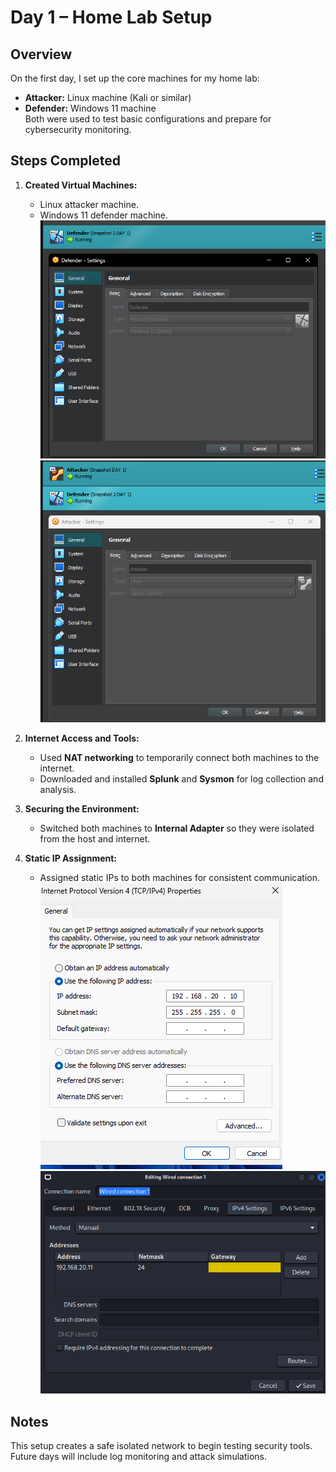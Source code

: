 # Day 1 – Home Lab Setup

## Overview
On the first day, I set up the core machines for my home lab:
- **Attacker:** Linux machine (Kali or similar)
- **Defender:** Windows 11 machine  
Both were used to test basic configurations and prepare for cybersecurity monitoring.

## Steps Completed
1. **Created Virtual Machines:**  
   - Linux attacker machine.  
   - Windows 11 defender machine.  
   ![Attacker and Defender Setup – Part 1](images/PART%201.png)  
   ![Attacker and Defender Setup – Part 2](images/PART%202png.png)  

2. **Internet Access and Tools:**  
   - Used **NAT networking** to temporarily connect both machines to the internet.  
   - Downloaded and installed **Splunk** and **Sysmon** for log collection and analysis.

3. **Securing the Environment:**  
   - Switched both machines to **Internal Adapter** so they were isolated from the host and internet.

4. **Static IP Assignment:**  
   - Assigned static IPs to both machines for consistent communication.  
   ![Windows Static IP](images/STATIC%20IP.png)  
   ![Linux Static IP](images/static%20IP%20LINUX.png)  

## Notes
This setup creates a safe isolated network to begin testing security tools. Future days will include log monitoring and attack simulations.
